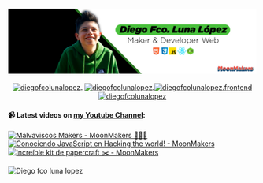 ![Hi 👋, I'm Diego Fco Luna lopez, A passionate frontend developer 👨‍💻 from Hidalgo, Mexico 🇲🇽 ](./src/Banner_Github.jpeg)

<p align="center">
   <a href="https://youtube.com/moonmakers" target="blank" style='margin-right:4px'>
    <img align="center" src="https://cdn.jsdelivr.net/npm/simple-icons@3.0.1/icons/youtube.svg" alt="diegofcolunalopez" height="28px" width="28px" />
  </a>
  <a href="https://twitter.com/DiegoFr60708711" target="blank">
    <img align="center" src="https://cdn.jsdelivr.net/npm/simple-icons@3.0.1/icons/twitter.svg" alt="diegofcolunalopez" height="28px" width="28px" />
  </a>
  <a href="https://fb.com/DiegoFcoLuna" target="blank">
    <img align="center" src="https://cdn.jsdelivr.net/npm/simple-icons@3.0.1/icons/facebook.svg" alt="diegofcolunalopez.frontend" height="28px" width="28px" />
  </a>
  <a href="https://instagram.com/diegofcolunalopez" target="blank">
    <img align="center" src="https://cdn.jsdelivr.net/npm/simple-icons@3.0.1/icons/instagram.svg" alt="diegofcolunalopez" height="28px" width="28px" />
  </a>
</p>

#### 📹 Latest videos on [my Youtube Channel](https://youtube.com/moonmakers):

  <a href='https://www.youtube.com/watch?v=pGnsibaXflo' target='_blank'>
    <img width='30%' src='https://img.youtube.com/vi/pGnsibaXflo/mqdefault.jpg' alt='Malvaviscos Makers - MoonMakers 🎅🏼🎄' />
  </a>
  <a href='https://www.youtube.com/watch?v=SwckWXE1JA4' target='_blank'>
    <img width='30%' src='https://img.youtube.com/vi/SwckWXE1JA4/mqdefault.jpg' alt='Conociendo JavaScript en Hacking the world! - MoonMakers' />
  </a>
  <a href='https://www.youtube.com/watch?v=rrRBEO4sWTQ' target='_blank'>
    <img width='30%' src='https://img.youtube.com/vi/rrRBEO4sWTQ/mqdefault.jpg' alt='Increíble kit de papercraft ✂️ - MoonMakers' />
  </a>


![Diego fco luna lopez](https://github-readme-stats.vercel.app/api?username=Diego-Luna&show_icons=true&title_color=fff&icon_color=79ff97&text_color=9f9f9f&bg_color=151515)

